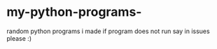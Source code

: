 # my-python-programs-
random python programs i made
if program does not run say in issues please :)
